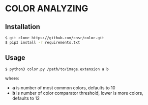 # COLOR ANALYZING

## Installation
```sh
$ git clone https://github.com/cnsr/color.git
$ pip3 install -r requirements.txt
```
## Usage
```sh
$ python3 color.py /path/to/image.extension a b
```
where:
 - **a** is number of most common colors, defaults to 10
 - **b** is number of color comparator threshold, lower is more colors, defaults to 12
